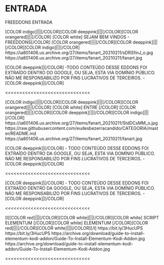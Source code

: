 # ENTRADA
FREEDDONS ENTRADA

<channels>
<channel>
<name>[COLOR indigo]|||[/COLOR][COLOR deeppink]|||[/COLOR][COLOR orangered]|||[/COLOR] [COLOR white] SEJAM BEM VINDOS - FREEDDONS[/COLOR] [COLOR orangered]|||[/COLOR][COLOR deeppink]|||[/COLOR][COLOR indigo]|||[/COLOR]</name>
<thumbnail>https://ia801406.us.archive.org/27/items/fanart_20210211/sDRSfinJ_o.jpg</thumbnail>
<fanart>https://ia801406.us.archive.org/27/items/fanart_20210211/fanart.jpg</fanart>
<info>


[COLOR deeppink]|[/COLOR] -TODO CONTEÚDO DESSE EDDONS FOI EXTRAÍDO DENTRO DO GOOGLE, OU SEJA, ESTA VIA DOMÍNIO PÚBLICO. NÃO ME RESPONSABILIZO POR FINS LUCRATIVOS DE TERCEIROS. - [COLOR deeppink]|[/COLOR]</info>
</channel>
</channels>

<<<<<<<<<<<<<<<<<<<<<<<<<<<<<<

<channels>
<channel>
<name>[COLOR indigo]|||[/COLOR][COLOR deeppink]|||[/COLOR][COLOR orangered]|||[/COLOR] [COLOR white] ENTRE [/COLOR] [COLOR orangered]|||[/COLOR][COLOR deeppink]|||[/COLOR][COLOR indigo]|||[/COLOR]</name>
<thumbnail>https://ia601406.us.archive.org/27/items/fanart_20210211/StdDCsMM_o.jpg</thumbnail>
<externallink>https://raw.githubusercontent.com/eudesbezerracandido/CATEGORIA/master/README.md</externallink>
<fanart>https://ia801406.us.archive.org/27/items/fanart_20210211/fanart.jpg</fanart>
<info>


[COLOR deeppink]|[/COLOR] - TODO CONTEÚDO DESSE EDDONS FOI EXTRAÍDO DENTRO DA GOOGLE, OU SEJA, ESTA VIA DOMÍNIO PÚBLICO. NÃO ME RESPONSABILIZO POR FINS LUCRATIVOS DE TERCEIROS. - [COLOR deeppink]|[/COLOR]</info>
</channel>
</channels>  
 
<<<<<<<<<<<<<<<<<<<<<<<<<<<<<< 
 
[COLOR deeppink]|[/COLOR] - TODO CONTEÚDO DESSE EDDONS FOI EXTRAÍDO DENTRO DA GOOGLE, OU SEJA, ESTA VIA DOMÍNIO PÚBLICO. NÃO ME RESPONSABILIZO POR FINS LUCRATIVOS DE TERCEIROS. - [COLOR deeppink]|[/COLOR]</info>
</channel>
</channels> 

<<<<<<<<<<<<<<<<<<<<<<<<<<<<<< 

<channels>
<channel>
<name>[I][COLOR red]|||[/COLOR][COLOR white]|||[/COLOR][COLOR white] SCRIPT ELEMENTUM [/COLOR][COLOR white] ELEMENTUM [/COLOR][COLOR red]|||[/COLOR][COLOR white]|||[/COLOR][/I]</name>
<externallink>https://bit.ly/3HucUPS</externallink>
<link>https://bit.ly/3HucUPS</link>
<thumbnail>https://archive.org/download/guide-to-install-elementum-kodi-addon/Guide-To-Install-Elementum-Kodi-Addon.jpg</thumbnail>
<fanart>https://archive.org/download/guide-to-install-elementum-kodi-addon/Guide-To-Install-Elementum-Kodi-Addon.jpg</fanart>
<info></info>
</channel>
</channels>

<<<<<<<<<<<<<<<<<<<<<<<<<<<<<<   




 
 
